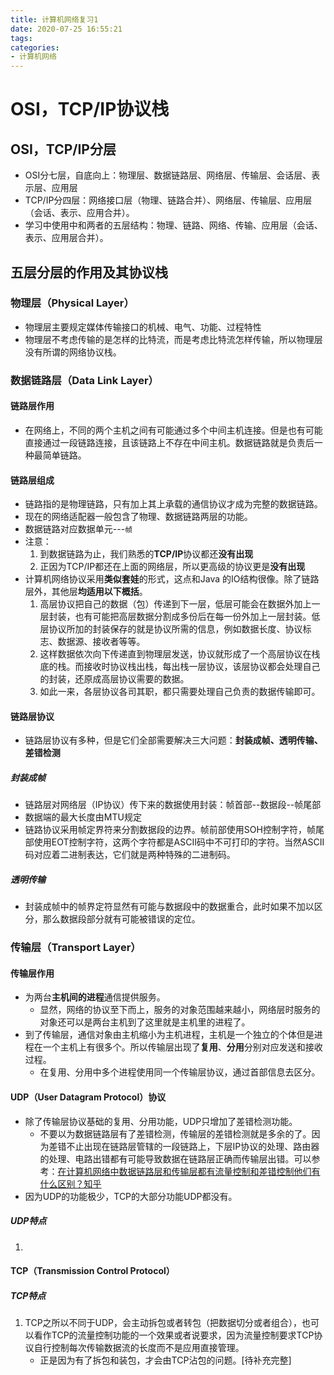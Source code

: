 ```yaml
---
title: 计算机网络复习1
date: 2020-07-25 16:55:21
tags:
categories:
- 计算机网络
---
```


# OSI，TCP/IP协议栈

## OSI，TCP/IP分层

<!-- more -->

+ OSI分七层，自底向上：物理层、数据链路层、网络层、传输层、会话层、表示层、应用层
+ TCP/IP分四层：网络接口层（物理、链路合并）、网络层、传输层、应用层（会话、表示、应用合并）。
+ 学习中使用中和两者的五层结构：物理、链路、网络、传输、应用层（会话、表示、应用层合并）。

## 五层分层的作用及其协议栈

### 物理层（Physical Layer）

+ 物理层主要规定媒体传输接口的机械、电气、功能、过程特性
+ 物理层不考虑传输的是怎样的比特流，而是考虑比特流怎样传输，所以物理层没有所谓的网络协议栈。

### 数据链路层（Data Link Layer）

#### 链路层作用

+ 在网络上，不同的两个主机之间有可能通过多个中间主机连接。但是也有可能直接通过一段链路连接，且该链路上不存在中间主机。数据链路就是负责后一种最简单链路。

#### 链路层组成

+ 链路指的是物理链路，只有加上其上承载的通信协议才成为完整的数据链路。
+ 现在的网络适配器一般包含了物理、数据链路两层的功能。
+ 数据链路对应数据单元---`帧`
+ 注意：
  1. 到数据链路为止，我们熟悉的**TCP/IP**协议都还**没有出现**
  2. 正因为TCP/IP都还在上面的网络层，所以更高级的协议更是**没有出现**
+ 计算机网络协议采用**类似套娃**的形式，这点和Java 的IO结构很像。除了链路层外，其他层**均适用以下概括**。
  1. 高层协议把自己的数据（包）传递到下一层，低层可能会在数据外加上一层封装，也有可能把高层数据分割成多份后在每一份外加上一层封装。低层协议所加的封装保存的就是协议所需的信息，例如数据长度、协议标志、数据源、接收者等等。
  2. 这样数据依次向下传递直到物理层发送，协议就形成了一个高层协议在栈底的栈。而接收时协议栈出栈，每出栈一层协议，该层协议都会处理自己的封装，还原成高层协议需要的数据。
  3. 如此一来，各层协议各司其职，都只需要处理自己负责的数据传输即可。

#### 链路层协议

+ 链路层协议有多种，但是它们全部需要解决三大问题：**封装成帧、透明传输、差错检测**

##### 封装成帧

+ 链路层对网络层（IP协议）传下来的数据使用封装：帧首部--数据段--帧尾部
+ 数据端的最大长度由MTU规定
+ 链路协议采用帧定界符来分割数据段的边界。帧前部使用SOH控制字符，帧尾部使用EOT控制字符，这两个字符都是ASCII码中不可打印的字符。当然ASCII码对应着二进制表达，它们就是两种特殊的二进制码。

##### 透明传输

+ 封装成帧中的帧界定符显然有可能与数据段中的数据重合，此时如果不加以区分，那么数据段部分就有可能被错误的定位。

### 传输层（Transport Layer）

#### 传输层作用

+ 为两台**主机间的进程**通信提供服务。
  + 显然，网络的协议至下而上，服务的对象范围越来越小，网络层时服务的对象还可以是两台主机到了这里就是主机里的进程了。
+ 到了传输层，通信对象由主机缩小为主机进程，主机是一个独立的个体但是进程在一个主机上有很多个。所以传输层出现了**复用**、**分用**分别对应发送和接收过程。
  + 在复用、分用中多个进程使用同一个传输层协议，通过首部信息去区分。

#### UDP（User Datagram Protocol）协议

+ 除了传输层协议基础的复用、分用功能，UDP只增加了差错检测功能。
  + 不要以为数据链路层有了差错检测，传输层的差错检测就是多余的了。因为差错不止出现在链路层管辖的一段链路上，下层IP协议的处理、路由器的处理、电路出错都有可能导致数据在链路层正确而传输层出错。可以参考：[在计算机网络中数据链路层和传输层都有流量控制和差错控制他们有什么区别？知乎](https://www.zhihu.com/question/294657294)
+ 因为UDP的功能极少，TCP的大部分功能UDP都没有。

##### UDP特点

1. 

#### TCP（Transmission Control Protocol）

##### TCP特点

1. TCP之所以不同于UDP，会主动拆包或者转包（把数据切分或者组合），也可以看作TCP的流量控制功能的一个效果或者说要求，因为流量控制要求TCP协议自行控制每次传输数据流的长度而不是应用直接管理。
   + 正是因为有了拆包和装包，才会由TCP沾包的问题。[待补充完整]

